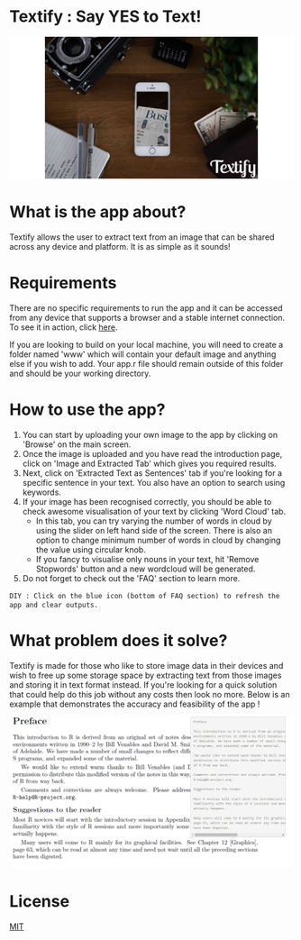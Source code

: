 # Textify : Say YES to Text!
![Screenshot](Textify_Main_Screen.png)

# What is the app about?
Textify allows the user to extract text from an image that can be shared across any device and platform.
It is as simple as it sounds!

# Requirements
There are no specific requirements to run the app and it can be accessed from any device that supports a browser and a stable internet connection. 
To see it in action, click [here](https://adityahasurkar.shinyapps.io/Textify/).

If you are looking to build on your local machine, you will need to create a folder named 'www' which will contain your default image and anything else if you wish to add. Your app.r file should remain outside of this folder and should be your working directory. 

# How to use the app?
1. You can start by uploading your own image to the app by clicking on 'Browse' on the main screen. 
2. Once the image is uploaded and you have read the introduction page, click on 'Image and Extracted Tab' which gives you required results. 
3. Next, click on 'Extracted Text as Sentences' tab if you're looking for a specific sentence in your text. You also have an option to search using keywords. 
4. If your image has been recognised correctly, you should be able to check awesome visualisation of your text by clicking 'Word Cloud' tab. 
   - In this tab, you can try varying the number of words in cloud by using the slider on left hand side of the screen. There is also an option to change minimum number of words in cloud by changing the value using circular knob. 
   - If you fancy to visualise only nouns in your text, hit 'Remove Stopwords' button and a new wordcloud will be generated. 
5. Do not forget to check out the 'FAQ' section to learn more. 

```
DIY : Click on the blue icon (bottom of FAQ section) to refresh the app and clear outputs.
```

# What problem does it solve?
Textify is made for those who like to store image data in their devices and wish to free up some storage space by extracting text from those images and storing it in text format instead. If you're looking for a quick solution that could help do this job without any costs then look no more. 
Below is an example that demonstrates the accuracy and feasibility of the app !


![Screenshot2](ss.png)

# License
[MIT](License.md)

